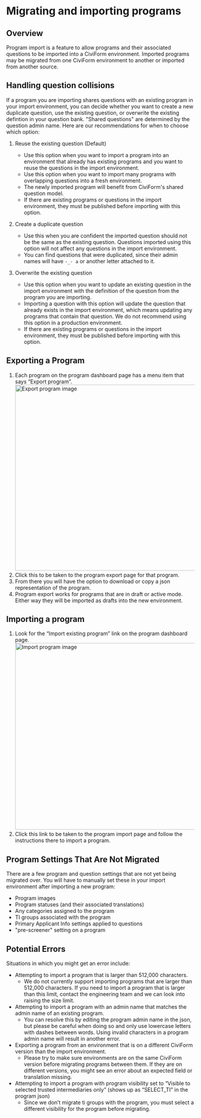 # Migrating and importing programs

## Overview

Program import is a feature to allow programs and their associated questions to be imported into a CiviForm environment. Imported programs may be migrated from one CiviForm environment to another or imported from another source.

## Handling question collisions

If a program you are importing shares questions with an existing program in your import environment, you can decide whether you want to create a new duplicate question, use the existing question, or overwrite the existing defintion in your question bank. "Shared questions" are determined by the question admin name. Here are our recommendations for when to choose which option:

1. Reuse the existing question (Default)
   - Use this option when you want to import a program into an environment that already has existing programs and you want to reuse the questions in the import environment.
   - Use this option when you want to import many programs with overlapping questions into a fresh environment.
   - The newly imported program will benefit from CiviForm's shared question model.
   - If there are existing programs or questions in the import environment, they must be published before importing with this option.

2. Create a duplicate question
   - Use this when you are confident the imported question should not be the same as the existing question. Questions imported using this option will not affect any questions in the import environment.
   - You can find questions that were duplicated, since their admin names will have `-_- a` or another letter attached to it.

3. Overwrite the existing question
   - Use this option when you want to update an existing question in the import environment with the definition of the question from the program you are importing.
   - Importing a question with this option will update the question that already exists in the import environment, which means updating any programs that contain that question. We do not recommend using this option in a production environment.
   - If there are existing programs or questions in the import environment, they must be published before importing with this option.
  
## Exporting a Program

1. Each program on the program dashboard page has a menu item that says “Export program”.
   <img width="496" alt="Export program image" src="https://github.com/user-attachments/assets/9a415c91-8ceb-4395-ad0a-6e69100e0e1d">
2. Click this to be taken to the program export page for that program.
3. From there you will have the option to download or copy a json representation of the program.
4. Program export works for programs that are in draft or active mode. Either way they will be imported as drafts into the new environment.

## Importing a program

1. Look for the “Import existing program” link on the program dashboard page.
   <img width="498" alt="Import program image" src="https://github.com/user-attachments/assets/9554f809-cc4a-4743-a545-83727ad126c7">
2. Click this link to be taken to the program import page and follow the instructions there to import a program.

## Program Settings That Are Not Migrated

There are a few program and question settings that are not yet being migrated over. You will have to manually set these in your import environment after importing a new program:

- Program images
- Program statuses (and their associated translations)
- Any categories assigned to the program
- TI groups associated with the program
- Primary Applicant Info settings applied to questions
- "pre-screener" setting on a program

## Potential Errors

Situations in which you might get an error include:

- Attempting to import a program that is larger than 512,000 characters.
  - We do not currently support importing programs that are larger than 512,000 characters. If you need to import a program that is larger than this limit, contact the engineering team and we can look into raising the size limit.
- Attempting to import a program with an admin name that matches the admin name of an existing program.
  - You can resolve this by editing the program admin name in the json, but please be careful when doing so and only use lowercase letters with dashes between words. Using invalid characters in a program admin name will result in another error.
- Exporting a program from an environment that is on a different CiviForm version than the import environment.
  - Please try to make sure environments are on the same CiviForm version before migrating programs between them. If they are on different versions, you might see an error about an expected field or translation missing.
- Attempting to import a program with program visibility set to “Visible to selected trusted intermediaries only” (shows up as “SELECT_TI” in the program json)
  - Since we don’t migrate ti groups with the program, you must select a different visibility for the program before migrating.

